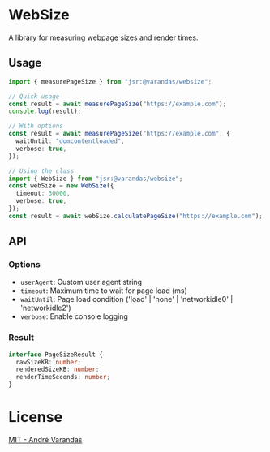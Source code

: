 # WebSize

A library for measuring webpage sizes and render times.

## Usage

```typescript
import { measurePageSize } from "jsr:@varandas/websize";

// Quick usage
const result = await measurePageSize("https://example.com");
console.log(result);

// With options
const result = await measurePageSize("https://example.com", {
  waitUntil: "domcontentloaded",
  verbose: true,
});

// Using the class
import { WebSize } from "jsr:@varandas/websize";
const webSize = new WebSize({
  timeout: 30000,
  verbose: true,
});
const result = await webSize.calculatePageSize("https://example.com");
```

## API

### Options

- `userAgent`: Custom user agent string
- `timeout`: Maximum time to wait for page load (ms)
- `waitUntil`: Page load condition ('load' | 'none' | 'networkidle0' | 'networkidle2')
- `verbose`: Enable console logging

### Result

```typescript
interface PageSizeResult {
  rawSizeKB: number;
  renderedSizeKB: number;
  renderTimeSeconds: number;
}
```

# License

[MIT - André Varandas](LICENSE)
